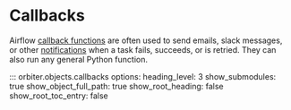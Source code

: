 # Callbacks
Airflow [callback functions](https://airflow.apache.org/docs/apache-airflow/stable/administration-and-deployment/logging-monitoring/callbacks.html)
are often used to send emails, slack messages, or other [notifications](https://airflow.apache.org/docs/apache-airflow-providers/core-extensions/notifications.html) when a task fails, succeeds, or is retried.
They can also run any general Python function.

::: orbiter.objects.callbacks
    options:
        heading_level: 3
        show_submodules: true
        show_object_full_path: true
        show_root_heading: false
        show_root_toc_entry: false
